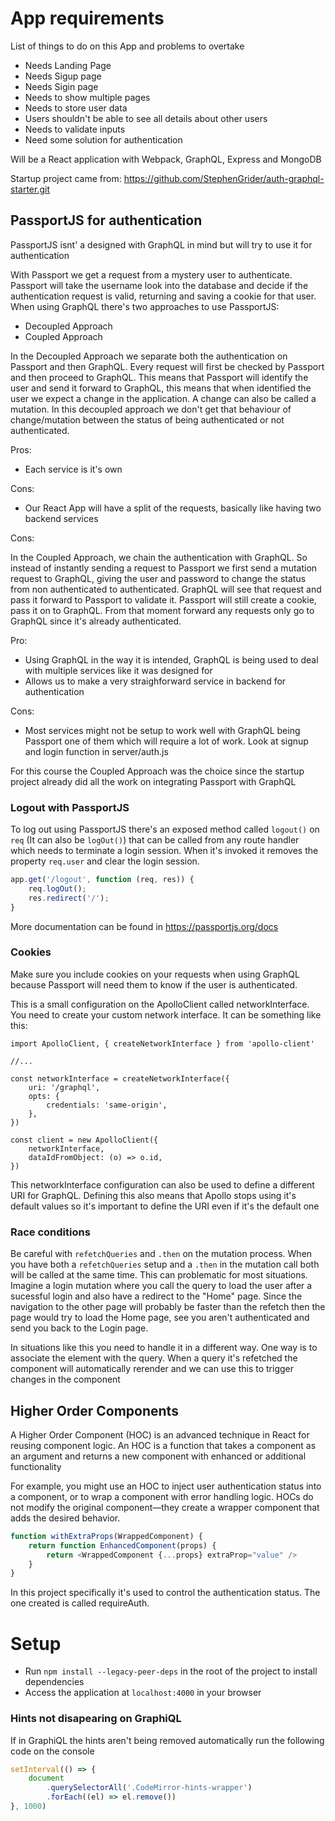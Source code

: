 # App requirements

List of things to do on this App and problems to overtake

-   Needs Landing Page
-   Needs Sigup page
-   Needs Sigin page
-   Needs to show multiple pages
-   Needs to store user data
-   Users shouldn't be able to see all details about other users
-   Needs to validate inputs
-   Need some solution for authentication

Will be a React application with Webpack, GraphQL, Express and MongoDB

Startup project came from: https://github.com/StephenGrider/auth-graphql-starter.git

## PassportJS for authentication

PassportJS isnt' a designed with GraphQL in mind but will try to use it for authentication

With Passport we get a request from a mystery user to authenticate. Passport will take the username look into the database and decide if the authentication request is valid, returning and saving a cookie for that user.
When using GraphQL there's two approaches to use PassportJS:

-   Decoupled Approach
-   Coupled Approach

In the Decoupled Approach we separate both the authentication on Passport and then GraphQL. Every request will first be checked by Passport and then proceed to GraphQL. This means that Passport will identify the user and send it forward to GraphQL, this means that when identified the user we expect a change in the application. A change can also be called a mutation. In this decoupled approach we don't get that behaviour of change/mutation between the status of being authenticated or not authenticated.

Pros:

-   Each service is it's own

Cons:

-   Our React App will have a split of the requests, basically like having two backend services

Cons:

In the Coupled Approach, we chain the authentication with GraphQL. So instead of instantly sending a request to Passport we first send a mutation request to GraphQL, giving the user and password to change the status from non authenticated to authenticated. GraphQL will see that request and pass it forward to Passport to validate it. Passport will still create a cookie, pass it on to GraphQL. From that moment forward any requests only go to GraphQL since it's already authenticated.

Pro:

-   Using GraphQL in the way it is intended, GraphQL is being used to deal with multiple services like it was designed for
-   Allows us to make a very straighforward service in backend for authentication

Cons:

-   Most services might not be setup to work well with GraphQL being Passport one of them which will require a lot of work. Look at signup and login function in server/auth.js

For this course the Coupled Approach was the choice since the startup project already did all the work on integrating Passport with GraphQL

### Logout with PassportJS

To log out using PassportJS there's an exposed method called `logout()` on `req` (It can also be `logOut()`) that can be called from any route handler which needs to terminate a login session. When it's invoked it removes the property `req.user` and clear the login session.

```js
app.get('/logout', function (req, res)) {
	req.logOut();
	res.redirect('/');
}

```

More documentation can be found in https://passportjs.org/docs

### Cookies

Make sure you include cookies on your requests when using GraphQL because Passport will need them to know if the user is authenticated.

This is a small configuration on the ApolloClient called networkInterface. You need to create your custom network interface. It can be something like this:

```
import ApolloClient, { createNetworkInterface } from 'apollo-client'

//...

const networkInterface = createNetworkInterface({
    uri: '/graphql',
    opts: {
        credentials: 'same-origin',
    },
})

const client = new ApolloClient({
	networkInterface,
    dataIdFromObject: (o) => o.id,
})

```

This networkInterface configuration can also be used to define a different URI for GraphQL. Defining this also means that Apollo stops using it's default values so it's important to define the URI even if it's the default one

### Race conditions

Be careful with `refetchQueries` and `.then` on the mutation process.
When you have both a `refetchQueries` setup and a `.then` in the mutation call both will be called at the same time. This can problematic for most situations. Imagine a login mutation where you call the query to load the user after a sucessful login and also have a redirect to the "Home" page. Since the navigation to the other page will probably be faster than the refetch then the page would try to load the Home page, see you aren't authenticated and send you back to the Login page.

In situations like this you need to handle it in a different way. One way is to associate the element with the query. When a query it's refetched the component will automatically rerender and we can use this to trigger changes in the component

## Higher Order Components

A Higher Order Component (HOC) is an advanced technique in React for reusing component logic. An HOC is a function that takes a component as an argument and returns a new component with enhanced or additional functionality

For example, you might use an HOC to inject user authentication status into a component, or to wrap a component with error handling logic. HOCs do not modify the original component—they create a wrapper component that adds the desired behavior.

```js
function withExtraProps(WrappedComponent) {
    return function EnhancedComponent(props) {
        return <WrappedComponent {...props} extraProp="value" />
    }
}
```

In this project specifically it's used to control the authentication status. The one created is called requireAuth.

# Setup

-   Run `npm install --legacy-peer-deps` in the root of the project to install dependencies
-   Access the application at `localhost:4000` in your browser

### Hints not disapearing on GraphiQL

If in GraphiQL the hints aren't being removed automatically run the following code on the console

```js
setInterval(() => {
    document
        .querySelectorAll('.CodeMirror-hints-wrapper')
        .forEach((el) => el.remove())
}, 1000)
```
